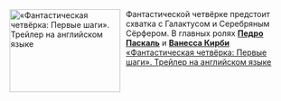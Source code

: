 <!--2025-02-12 20:00:29-->
<div class="yb">
  <div class="rss smaller1 kino_kino"><a href="https://www.kino-teatr.ru/video/46150/" title="«Фантастическая четвёрка: Первые шаги». Трейлер на английском языке"><img src="https://www.kino-teatr.ru/video/0/5/46150/poster.jpg" width="196" height="147" align="left" hspace="5" style="margin: 0px 10px 0px 5px" alt="«Фантастическая четвёрка: Первые шаги». Трейлер на английском языке"/></a>Фантастической четвёрке предстоит схватка с Галактусом и Серебряным Сёрфером. В главных ролях <a href=https://www.kino-teatr.ru/kino/acter/m/hollywood/394863/bio/ target=_blank><strong>Педро Паскаль</strong></a> и <a href=https://www.kino-teatr.ru/kino/acter/w/euro/413696/bio/ target=_blank><strong>Ванесса Кирби</strong></a> <br><a class="light" href="https://www.kino-teatr.ru/video/46150/">«Фантастическая четвёрка: Первые шаги». Трейлер на английском языке</a></div>
</div>
